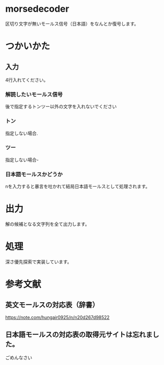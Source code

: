 # morsedecoder
区切り文字が無いモールス信号（日本語）をなんとか復号します。

# つかいかた
## 入力
4行入れてください。


### 解読したいモールス信号

後で指定するトンツー以外の文字を入れないでください



### トン

指定しない場合.



### ツー

指定しない場合-



### 日本語モールスかどうか

nを入力すると暴言を吐かれて結局日本語モールスとして処理されます。



# 出力
解の候補となる文字列を全て出力します。


# 処理
深さ優先探索で実装しています。


# 参考文献
## 英文モールスの対応表（辞書）
https://note.com/hungair0925/n/n20d267d98522

## 日本語モールスの対応表の取得元サイトは忘れました。
ごめんなさい


